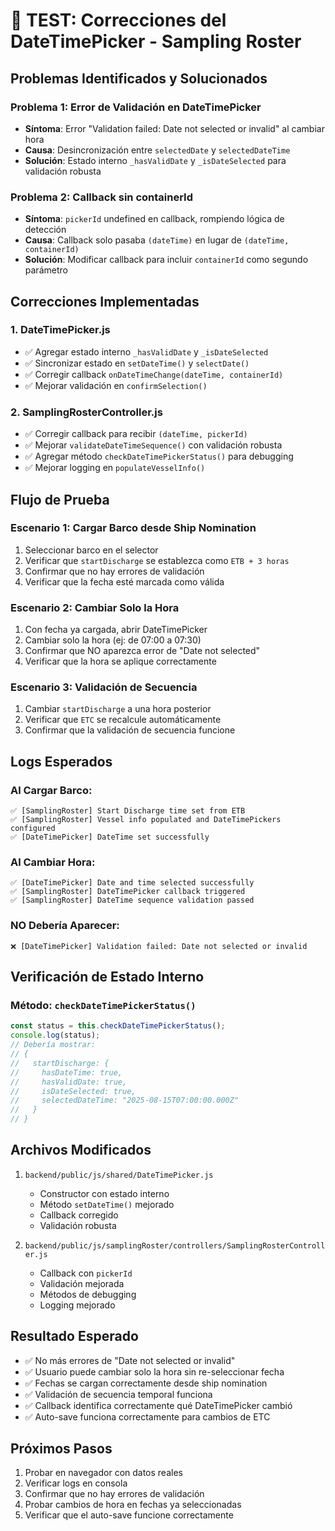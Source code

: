# 🔧 TEST: Correcciones del DateTimePicker - Sampling Roster

## **Problemas Identificados y Solucionados**

### **Problema 1: Error de Validación en DateTimePicker**
- **Síntoma**: Error "Validation failed: Date not selected or invalid" al cambiar hora
- **Causa**: Desincronización entre `selectedDate` y `selectedDateTime`
- **Solución**: Estado interno `_hasValidDate` y `_isDateSelected` para validación robusta

### **Problema 2: Callback sin containerId**
- **Síntoma**: `pickerId` undefined en callback, rompiendo lógica de detección
- **Causa**: Callback solo pasaba `(dateTime)` en lugar de `(dateTime, containerId)`
- **Solución**: Modificar callback para incluir `containerId` como segundo parámetro

## **Correcciones Implementadas**

### **1. DateTimePicker.js**
- ✅ Agregar estado interno `_hasValidDate` y `_isDateSelected`
- ✅ Sincronizar estado en `setDateTime()` y `selectDate()`
- ✅ Corregir callback `onDateTimeChange(dateTime, containerId)`
- ✅ Mejorar validación en `confirmSelection()`

### **2. SamplingRosterController.js**
- ✅ Corregir callback para recibir `(dateTime, pickerId)`
- ✅ Mejorar `validateDateTimeSequence()` con validación robusta
- ✅ Agregar método `checkDateTimePickerStatus()` para debugging
- ✅ Mejorar logging en `populateVesselInfo()`

## **Flujo de Prueba**

### **Escenario 1: Cargar Barco desde Ship Nomination**
1. Seleccionar barco en el selector
2. Verificar que `startDischarge` se establezca como `ETB + 3 horas`
3. Confirmar que no hay errores de validación
4. Verificar que la fecha esté marcada como válida

### **Escenario 2: Cambiar Solo la Hora**
1. Con fecha ya cargada, abrir DateTimePicker
2. Cambiar solo la hora (ej: de 07:00 a 07:30)
3. Confirmar que NO aparezca error de "Date not selected"
4. Verificar que la hora se aplique correctamente

### **Escenario 3: Validación de Secuencia**
1. Cambiar `startDischarge` a una hora posterior
2. Verificar que `ETC` se recalcule automáticamente
3. Confirmar que la validación de secuencia funcione

## **Logs Esperados**

### **Al Cargar Barco:**
```
✅ [SamplingRoster] Start Discharge time set from ETB
✅ [SamplingRoster] Vessel info populated and DateTimePickers configured
✅ [DateTimePicker] DateTime set successfully
```

### **Al Cambiar Hora:**
```
✅ [DateTimePicker] Date and time selected successfully
✅ [SamplingRoster] DateTimePicker callback triggered
✅ [SamplingRoster] DateTime sequence validation passed
```

### **NO Debería Aparecer:**
```
❌ [DateTimePicker] Validation failed: Date not selected or invalid
```

## **Verificación de Estado Interno**

### **Método: `checkDateTimePickerStatus()`**
```javascript
const status = this.checkDateTimePickerStatus();
console.log(status);
// Debería mostrar:
// {
//   startDischarge: {
//     hasDateTime: true,
//     hasValidDate: true,
//     isDateSelected: true,
//     selectedDateTime: "2025-08-15T07:00:00.000Z"
//   }
// }
```

## **Archivos Modificados**

1. `backend/public/js/shared/DateTimePicker.js`
   - Constructor con estado interno
   - Método `setDateTime()` mejorado
   - Callback corregido
   - Validación robusta

2. `backend/public/js/samplingRoster/controllers/SamplingRosterController.js`
   - Callback con `pickerId`
   - Validación mejorada
   - Métodos de debugging
   - Logging mejorado

## **Resultado Esperado**

- ✅ No más errores de "Date not selected or invalid"
- ✅ Usuario puede cambiar solo la hora sin re-seleccionar fecha
- ✅ Fechas se cargan correctamente desde ship nomination
- ✅ Validación de secuencia temporal funciona
- ✅ Callback identifica correctamente qué DateTimePicker cambió
- ✅ Auto-save funciona correctamente para cambios de ETC

## **Próximos Pasos**

1. Probar en navegador con datos reales
2. Verificar logs en consola
3. Confirmar que no hay errores de validación
4. Probar cambios de hora en fechas ya seleccionadas
5. Verificar que el auto-save funcione correctamente
